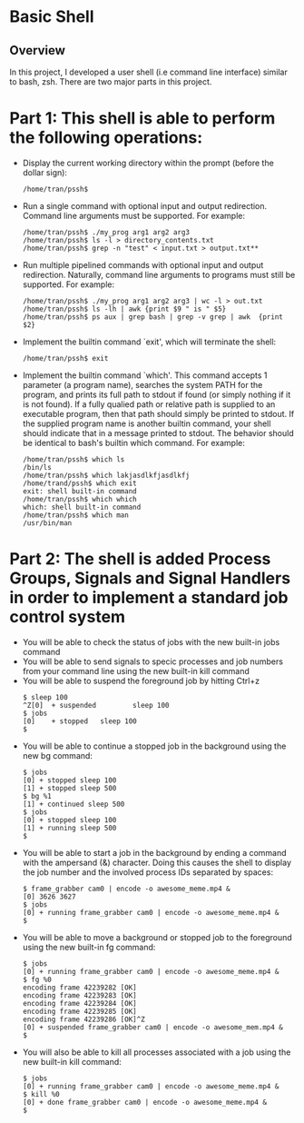 # Basic Shell

## Overview
In this project, I developed a user shell (i.e command line interface) similar to bash, zsh. There are two major parts in this project. <br />

# Part 1: This shell is able to perform the following operations: <br />
  * Display the current working directory within the prompt (before the dollar sign): <br />
    ```
    /home/tran/pssh$
    ```
  * Run a single command with optional input and output redirection. Command line arguments must be supported. For example:
    ```
    /home/tran/pssh$ ./my_prog arg1 arg2 arg3
    /home/tran/pssh$ ls -l > directory_contents.txt
    /home/tran/pssh$ grep -n "test" < input.txt > output.txt**
    ```
  * Run multiple pipelined commands with optional input and output redirection. Naturally, command line arguments to programs must still be supported. For example:
    ```
    /home/tran/pssh$ ./my_prog arg1 arg2 arg3 | wc -l > out.txt
    /home/tran/pssh$ ls -lh | awk {print $9 " is " $5}
    /home/tran/pssh$ ps aux | grep bash | grep -v grep | awk  {print $2}
    ```
  * Implement the builtin command `exit', which will terminate the shell:
    ```
    /home/tran/pssh$ exit
    ```
  * Implement the builtin command `which'. This command accepts 1 parameter (a program name), searches the system PATH for the program, and prints its full path to stdout if found (or simply nothing if it is not found). If a fully qualied path or relative path is supplied to an executable program, then that path should simply be printed to stdout. If the supplied program name is another builtin command, your shell should indicate that in a message printed to stdout. The behavior should be identical to bash's builtin which command. For example:
    ```
    /home/tran/pssh$ which ls
    /bin/ls
    /home/tran/pssh$ which lakjasdlkfjasdlkfj
    /home/trand/pssh$ which exit
    exit: shell built-in command
    /home/tran/pssh$ which which
    which: shell built-in command
    /home/tran/pssh$ which man
    /usr/bin/man
    ```
# Part 2: The shell is added Process Groups, Signals and Signal Handlers in order to implement a standard job control system <br />
   * You will be able to check the status of jobs with the new built-in jobs command <br />
   * You will be able to send signals to specic processes and job numbers from your command line using the new built-in kill command <br />
   * You will be able to suspend the foreground job by hitting Ctrl+z 
     ```
     $ sleep 100
     ^Z[0]  + suspended         sleep 100
     $ jobs
     [0]    + stopped   sleep 100
     $
     ```
   * You will be able to continue a stopped job in the background using the new bg command: <br />
     ```
     $ jobs
     [0] + stopped sleep 100
     [1] + stopped sleep 500
     $ bg %1
     [1] + continued sleep 500
     $ jobs
     [0] + stopped sleep 100
     [1] + running sleep 500
     $
     ```
   * You will be able to start a job in the background by ending a command with the ampersand (&) character. Doing this causes the shell to display the job number and the involved process IDs separated by spaces: <br />
     ```
     $ frame_grabber cam0 | encode -o awesome_meme.mp4 &
     [0] 3626 3627
     $ jobs
     [0] + running frame_grabber cam0 | encode -o awesome_meme.mp4 &
     $
     ```
   * You will be able to move a background or stopped job to the foreground using the new built-in fg command: <br />
     ```
     $ jobs
     [0] + running frame_grabber cam0 | encode -o awesome_meme.mp4 &
     $ fg %0
     encoding frame 42239282 [OK]
     encoding frame 42239283 [OK]
     encoding frame 42239284 [OK]
     encoding frame 42239285 [OK]
     encoding frame 42239286 [OK]^Z
     [0] + suspended frame_grabber cam0 | encode -o awesome_mem.mp4 &
     $
     ```
   * You will also be able to kill all processes associated with a job using the new built-in kill command:
     ```
     $ jobs
     [0] + running frame_grabber cam0 | encode -o awesome_meme.mp4 &
     $ kill %0
     [0] + done frame_grabber cam0 | encode -o awesome_meme.mp4 &
     $
     ```
   
    
    
   
